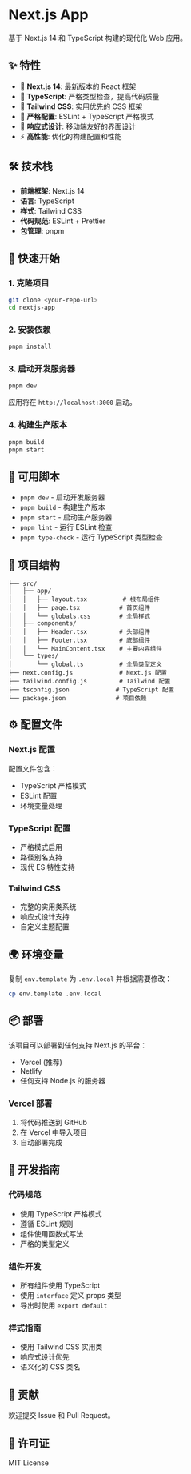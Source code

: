 # Next.js App

基于 Next.js 14 和 TypeScript 构建的现代化 Web 应用。

## ✨ 特性

- 🚀 **Next.js 14**: 最新版本的 React 框架
- 📝 **TypeScript**: 严格类型检查，提高代码质量
- 🎨 **Tailwind CSS**: 实用优先的 CSS 框架
- 🔧 **严格配置**: ESLint + TypeScript 严格模式
- 📱 **响应式设计**: 移动端友好的界面设计
- ⚡ **高性能**: 优化的构建配置和性能

## 🛠 技术栈

- **前端框架**: Next.js 14
- **语言**: TypeScript
- **样式**: Tailwind CSS
- **代码规范**: ESLint + Prettier
- **包管理**: pnpm

## 🚀 快速开始

### 1. 克隆项目

```bash
git clone <your-repo-url>
cd nextjs-app
```

### 2. 安装依赖

```bash
pnpm install
```

### 3. 启动开发服务器

```bash
pnpm dev
```

应用将在 `http://localhost:3000` 启动。

### 4. 构建生产版本

```bash
pnpm build
pnpm start
```

## 📝 可用脚本

- `pnpm dev` - 启动开发服务器
- `pnpm build` - 构建生产版本
- `pnpm start` - 启动生产服务器
- `pnpm lint` - 运行 ESLint 检查
- `pnpm type-check` - 运行 TypeScript 类型检查

## 📁 项目结构

```
├── src/
│   ├── app/
│   │   ├── layout.tsx          # 根布局组件
│   │   ├── page.tsx           # 首页组件
│   │   └── globals.css        # 全局样式
│   ├── components/
│   │   ├── Header.tsx         # 头部组件
│   │   ├── Footer.tsx         # 底部组件
│   │   └── MainContent.tsx    # 主要内容组件
│   └── types/
│       └── global.ts          # 全局类型定义
├── next.config.js             # Next.js 配置
├── tailwind.config.js         # Tailwind 配置
├── tsconfig.json             # TypeScript 配置
└── package.json              # 项目依赖
```

## ⚙️ 配置文件

### Next.js 配置

配置文件包含：

- TypeScript 严格模式
- ESLint 配置
- 环境变量处理

### TypeScript 配置

- 严格模式启用
- 路径别名支持
- 现代 ES 特性支持

### Tailwind CSS

- 完整的实用类系统
- 响应式设计支持
- 自定义主题配置

## 🌍 环境变量

复制 `env.template` 为 `.env.local` 并根据需要修改：

```bash
cp env.template .env.local
```

## 📦 部署

该项目可以部署到任何支持 Next.js 的平台：

- Vercel (推荐)
- Netlify
- 任何支持 Node.js 的服务器

### Vercel 部署

1. 将代码推送到 GitHub
2. 在 Vercel 中导入项目
3. 自动部署完成

## 🧪 开发指南

### 代码规范

- 使用 TypeScript 严格模式
- 遵循 ESLint 规则
- 组件使用函数式写法
- 严格的类型定义

### 组件开发

- 所有组件使用 TypeScript
- 使用 `interface` 定义 props 类型
- 导出时使用 `export default`

### 样式指南

- 使用 Tailwind CSS 实用类
- 响应式设计优先
- 语义化的 CSS 类名

## 🤝 贡献

欢迎提交 Issue 和 Pull Request。

## 📄 许可证

MIT License